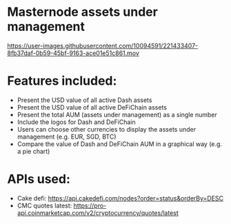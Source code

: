 # Masternode assets under management

https://user-images.githubusercontent.com/10094591/221433407-8fb37daf-0b59-45bf-9163-ace01e51c861.mov

# Features included:

- Present the USD value of all active Dash assets
- Present the USD value of all active DeFiChain assets
- Present the total AUM (assets under management) as a single number
- Include the logos for Dash and DeFiChain
- Users can choose other currencies to display the assets under management (e.g. EUR, SGD, BTC)
- Compare the value of Dash and DeFiChain AUM in a graphical way (e.g. a pie chart)

# APIs used:

- Cake defi: https://api.cakedefi.com/nodes?order=status&orderBy=DESC
- CMC quotes latest: https://pro-api.coinmarketcap.com/v2/cryptocurrency/quotes/latest
